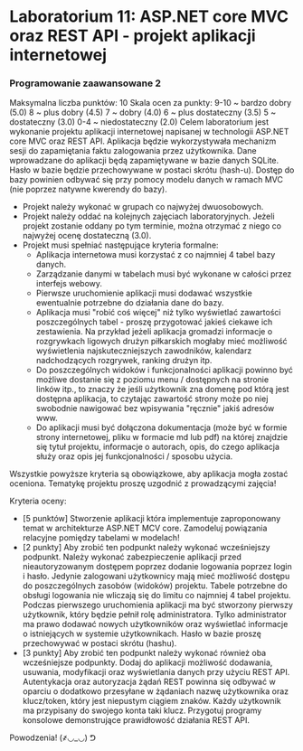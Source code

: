 # Laboratorium 11: ASP.NET core MVC oraz REST API - projekt aplikacji internetowej
### Programowanie zaawansowane 2

Maksymalna liczba punktów: 10
Skala ocen za punkty:
9-10 ~ bardzo dobry (5.0)
8 ~ plus dobry (4.5)
7 ~ dobry (4.0)
6 ~ plus dostateczny (3.5)
5 ~ dostateczny (3.0)
0-4 ~ niedostateczny (2.0)
Celem laboratorium jest wykonanie projektu aplikacji internetowej napisanej w technologii ASP.NET core MVC oraz REST API. Aplikacja będzie wykorzystywała mechanizm sesji do zapamiętania faktu zalogowania przez użytkownika. Dane wprowadzane do aplikacji będą zapamiętywane w bazie danych SQLite. Hasło w bazie będzie przechowywane w postaci skrótu (hash-u). Dostęp do bazy powinien odbywać się przy pomocy modelu danych w ramach MVC (nie poprzez natywne kwerendy do bazy).

* Projekt należy wykonać w grupach co najwyżej dwuosobowych.
* Projekt należy oddać na kolejnych zajęciach laboratoryjnych. Jeżeli projekt zostanie oddany po tym terminie, można otrzymać z niego co najwyżej ocenę dostateczną (3.0).
* Projekt musi spełniać następujące kryteria formalne:
  - Aplikacja internetowa musi korzystać z co najmniej 4 tabel bazy danych.
  - Zarządzanie danymi w tabelach musi być wykonane w całości przez interfejs webowy.
  - Pierwsze uruchomienie aplikacji musi dodawać wszystkie ewentualnie potrzebne do działania dane do bazy.
  - Aplikacja musi "robić coś więcej" niż tylko wyświetlać zawartości poszczególnych tabel - proszę przygotować jakieś ciekawe ich zestawienia. Na przykład jeżeli aplikacja gromadzi informacje o rozgrywkach ligowych drużyn piłkarskich mogłaby mieć możliwość wyświetlenia najskuteczniejszych zawodników, kalendarz nadchodzących rozgrywek, ranking drużyn itp.
  - Do poszczególnych widoków i funkcjonalności aplikacji powinno być możliwe dostanie się z poziomu menu / dostępnych na stronie linków itp., to znaczy że jeśli użytkownik zna domenę pod którą jest dostępna aplikacja, to czytając zawartość strony może po niej swobodnie nawigować bez wpisywania "ręcznie" jakiś adresów www.
  -  Do aplikacji musi być dołączona dokumentacja (może być w formie strony internetowej, pliku w formacie md lub pdf) na której znajdzie się tytuł projektu, informacje o autorach, opis, do czego aplikacja służy oraz opis jej funkcjonalności / sposobu użycia.

Wszystkie powyższe kryteria są obowiązkowe, aby aplikacja mogła zostać oceniona. Tematykę projektu proszę uzgodnić z prowadzącymi zajęcia!

Kryteria oceny:

* [5 punktów] Stworzenie aplikacji która implementuje zaproponowany temat w architekturze ASP.NET MCV core. Zamodeluj powiązania relacyjne pomiędzy tabelami w modelach!
* [2 punkty] Aby zrobić ten podpunkt należy wykonać wcześniejszy podpunkt. Należy wykonać zabezpieczenie aplikacji przed nieautoryzowanym dostępem poprzez dodanie logowania poprzez login i hasło. Jedynie zalogowani użytkownicy mają mieć możliwość dostępu do poszczególnych zasobów (widoków) projektu. Tabele potrzebne do obsługi logowania nie wliczają się do limitu co najmniej 4 tabel projektu. Podczas pierwszego uruchomienia aplikacji ma być stworzony pierwszy użytkownik, który będzie pełnił rolę administratora. Tylko administrator ma prawo dodawać nowych użytkowników oraz wyświetlać informacje o istniejących w systemie użytkownikach. Hasło w bazie proszę przechowywać w postaci skrótu (hashu).
* [3 punkty] Aby zrobić ten podpunkt należy wykonać również oba wcześniejsze podpunkty. Dodaj do aplikacji możliwość dodawania, usuwania, modyfikacji oraz wyświetlania danych przy użyciu REST API. Autentykacja oraz autoryzacja żądań REST powinna się odbywać w oparciu o dodatkowo przesyłane w żądaniach nazwę użytkownika oraz klucz/token, który jest niepustym ciągiem znaków. Każdy użytkownik ma przypisany do swojego konta taki klucz. Przygotuj programy konsolowe demonstrujące prawidłowość działania REST API.

Powodzenia! (҂◡_◡) ᕤ
